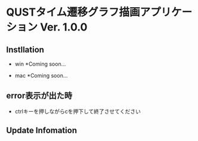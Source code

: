 # QUSTタイム遷移グラフ描画アプリケーション Ver. 1.0.0

## Instllation
* win
    *Coming soon...

* mac
    *Coming soon...
## error表示が出た時
* ctrlキーを押しながらcを押下して終了させてください

## Update Infomation